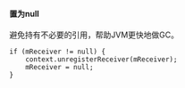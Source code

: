 #### 置为null

避免持有不必要的引用，帮助JVM更快地做GC。

```
if (mReceiver != null) {
    context.unregisterReceiver(mReceiver);
    mReceiver = null;
}
```

